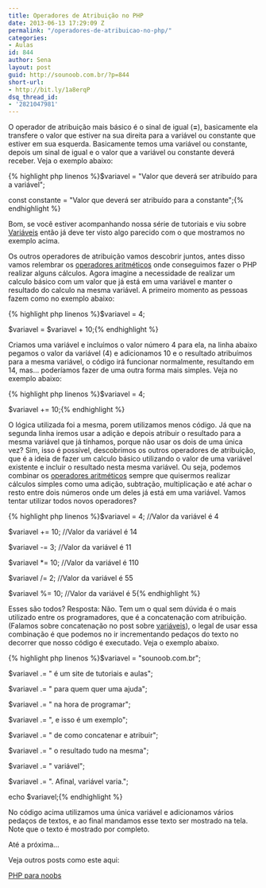 ```yaml
---
title: Operadores de Atribuição no PHP
date: 2013-06-13 17:29:09 Z
permalink: "/operadores-de-atribuicao-no-php/"
categories:
- Aulas
id: 844
author: Sena
layout: post
guid: http://sounoob.com.br/?p=844
short-url:
- http://bit.ly/1a8erqP
dsq_thread_id:
- '2821047981'
---
```


O operador de atribuição mais básico é o sinal de igual (**=**), basicamente ela transfere o valor que estiver na sua direita para a variável ou constante que estiver em sua esquerda. Basicamente temos uma variável ou constante, depois um sinal de igual e o valor que a variável ou constante deverá receber.<!--more--> Veja o exemplo abaixo:

{% highlight php linenos %}$variavel = "Valor que deverá ser atribuído para a variável";
  
const constante = "Valor que deverá ser atribuído para a constante";{% endhighlight %} 

Bom, se você estiver acompanhando nossa série de tutoriais e viu sobre <a title="Variáveis no PHP" href="./variaveis-php/" target="_blank">Variáveis</a> então já deve ter visto algo parecido com o que mostramos no exemplo acima.

Os outros operadores de atribuição vamos descobrir juntos, antes disso vamos relembrar os <a title="Operadores Aritméticos no PHP" href="./operadores-aritmeticos-no-php/" target="_blank">operadores aritméticos</a> onde conseguimos fazer o PHP realizar alguns cálculos. Agora imagine a necessidade de realizar um calculo básico com um valor que já está em uma variável e manter o resultado do calculo na mesma variável. A primeiro momento as pessoas fazem como no exemplo abaixo:

{% highlight php linenos %}$variavel = 4;
  
$variavel = $variavel + 10;{% endhighlight %} 

Criamos uma variável e incluímos o valor número 4 para ela, na linha abaixo pegamos o valor da variável (4) e adicionamos 10 e o resultado atribuímos para a mesma variável, o código irá funcionar normalmente, resultando em 14, mas… poderíamos fazer de uma outra forma mais simples. Veja no exemplo abaixo:

{% highlight php linenos %}$variavel = 4;
  
$variavel += 10;{% endhighlight %} 

O lógica utilizada foi a mesma, porem utilizamos menos código. Já que na segunda linha iremos usar a adição e depois atribuir o resultado para a mesma variável que já tínhamos, porque não usar os dois de uma única vez? Sim, isso é possível, descobrimos os outros operadores de atribuição, que é a ideia de fazer um calculo básico utilizando o valor de uma variável existente e incluir o resultado nesta mesma variável. Ou seja, podemos combinar os <a title="Operadores Aritméticos no PHP" href="./operadores-aritmeticos-no-php/" target="_blank">operadores aritméticos</a> sempre que quisermos realizar cálculos simples como uma adição, subtração, multiplicação e até achar o resto entre dois números onde um deles já está em uma variável. Vamos tentar utilizar todos novos operadores?

{% highlight php linenos %}$variavel = 4; //Valor da variável é 4
  
$variavel += 10; //Valor da variável é 14
  
$variavel -= 3; //Valor da variável é 11
  
$variavel *= 10; //Valor da variável é 110
  
$variavel /= 2; //Valor da variável é 55
  
$variavel %= 10; //Valor da variável é 5{% endhighlight %} 

Esses são todos? Resposta: Não. Tem um o qual sem dúvida é o mais utilizado entre os programadores, que é a concatenação com atribuição. (Falamos sobre concatenação no post sobre <a title="Variáveis no PHP" href="./variaveis-php/" target="_blank">variáveis</a>), o legal de usar essa combinação é que podemos no ir incrementando pedaços do texto no decorrer que nosso código é executado. Veja o exemplo abaixo.

{% highlight php linenos %}$variavel = "sounoob.com.br";
  
$variavel .= " é um site de tutoriais e aulas";
  
$variavel .= " para quem quer uma ajuda";
  
$variavel .= " na hora de programar";
  
$variavel .= ", e isso é um exemplo";
  
$variavel .= " de como concatenar e atribuir";
  
$variavel .= " o resultado tudo na mesma";
  
$variavel .= " variável";
  
$variavel .= ". Afinal, variável varia.";

echo $variavel;{% endhighlight %} 

No código acima utilizamos uma única variável e adicionamos vários pedaços de textos, e ao final mandamos esse texto ser mostrado na tela. Note que o texto é mostrado por completo.

Até a próxima…

Veja outros posts como este aqui:
  
[PHP para noobs](./php-para-noobs/ "PHP para Noobs")
